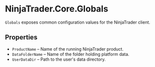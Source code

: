 # NinjaTrader.Core.Globals

`Globals` exposes common configuration values for the NinjaTrader client.

## Properties
- `ProductName` – Name of the running NinjaTrader product.
- `DataFolderName` – Name of the folder holding platform data.
- `UserDataDir` – Path to the user's data directory.
